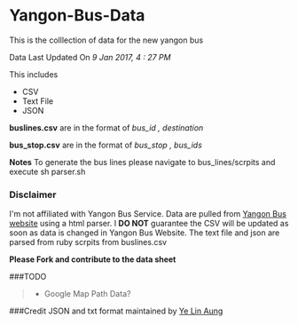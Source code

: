 # Yangon-Bus-Data
This is the colllection of  data for the new yangon bus

Data Last Updated On *9 Jan 2017, 4 : 27 PM*


This includes
* CSV
* Text File
* JSON

**buslines.csv** are in the format of 
*bus_id , destination*

**bus_stop.csv** are in the format of 
*bus_stop , bus_ids*

**Notes**
To generate the bus lines please navigate to bus_lines/scrpits and execute sh parser.sh


### Disclaimer
I'm not affiliated with Yangon Bus Service. Data are pulled from [Yangon Bus website](http://yangonbus.com/) using a html parser. I **DO NOT** guarantee the CSV will be updated as soon as data is changed in Yangon Bus Website.
The text file and json are parsed from ruby scrpits from buslines.csv

**Please Fork and contribute to the data sheet**

###TODO
>* Google Map Path Data?

###Credit
JSON and txt format maintained by [Ye Lin Aung](https://github.com/ye-lin-aung) 
